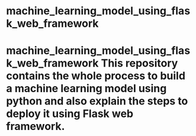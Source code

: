 # machine_learning_model_using_flask_web_framework
# machine_learning_model_using_flask_web_framework This repository contains the whole process to build a machine learning model using python and also explain the steps to deploy it using Flask web framework.
